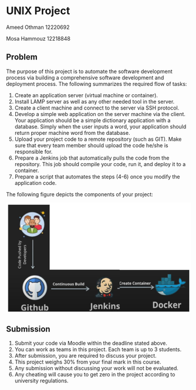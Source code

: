 # UNIX Project
Ameed Othman 12220692

Mosa Hammouz 12218848

## Problem
The purpose of this project is to automate the software development process via building a comprehensive software development and deployment process. The following summarizes the required flow of tasks:

1. Create an application server (virtual machine or container).
2. Install LAMP server as well as any other needed tool in the server.
3. Create a client machine and connect to the server via SSH protocol.
4. Develop a simple web application on the server machine via the client. Your
application should be a simple dictionary application with a database. Simply when the user
inputs a word, your application should return proper machine word from the database.
5. Upload your project code to a remote repository (such as GIT). Make sure that
every team member should upload the code he/she is responsible for.
6. Prepare a Jenkins job that automatically pulls the code from the repository. This
job should compile your code, run it, and deploy it to a container.
7. Prepare a script that automates the steps (4-6) once you modify the application
code.

The following figure depicts the components of your project:

![Project Components](./figure1.png)

## Submission
1. Submit your code via Moodle within the deadline stated above.
2. You can work as teams in this project. Each team is up to 3 students.
3. After submission, you are required to discuss your project.
4. This project weighs 30% from your final mark in this course.
5. Any submission without discussing your work will not be evaluated.
6. Any cheating will cause you to get zero in the project according to university
regulations.
